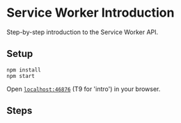# Service Worker Introduction

Step-by-step introduction to the Service Worker API.

## Setup

	npm install
	npm start

Open [`localhost:46876`](http://localhost:46876) (T9 for 'intro') in your browser.

## Steps

